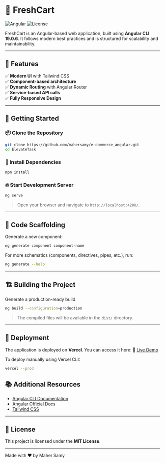# 🚀 FreshCart

![Angular](https://img.shields.io/badge/Angular-19.0.6-red?style=flat-square&logo=angular)
![License](https://img.shields.io/badge/License-MIT-blue.svg)

FreshCart is an Angular-based web application, built using **Angular CLI 19.0.6**. It follows modern best practices and is structured for scalability and maintainability.

---

## 📌 Features
✅ **Modern UI** with Tailwind CSS  
✅ **Component-based architecture**  
✅ **Dynamic Routing** with Angular Router  
✅ **Service-based API calls**  
✅ **Fully Responsive Design**  

---

## 🚀 Getting Started
### 📦 Clone the Repository
```bash
git clone https://github.com/mahersamy/e-commerce_angular.git
cd ElevateTask
```

### 📌 Install Dependencies
```bash
npm install
```

### 🔥 Start Development Server
```bash
ng serve
```
> Open your browser and navigate to `http://localhost:4200/`.

---

## 📌 Code Scaffolding
Generate a new component:
```bash
ng generate component component-name
```
For more schematics (components, directives, pipes, etc.), run:
```bash
ng generate --help
```

---

## 🏗 Building the Project
Generate a production-ready build:
```bash
ng build --configuration=production
```
> The compiled files will be available in the `dist/` directory.

---

## 🚀 Deployment
The application is deployed on **Vercel**. You can access it here:
🔗 [Live Demo](https://e-commerce-angular-2-44kh8y8wg-maher-samys-projects.vercel.app/)

To deploy manually using Vercel CLI:
```bash
vercel --prod
```
## 📚 Additional Resources
- [Angular CLI Documentation](https://angular.dev/tools/cli)
- [Angular Official Docs](https://angular.dev/)
- [Tailwind CSS](https://tailwindcss.com/)

---

## 📝 License
This project is licensed under the **MIT License**.

---

Made with ❤️ by Maher Samy

